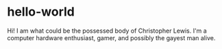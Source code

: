 # hello-world
Hi! I am what could be the possessed body of Christopher Lewis. I'm a computer hardware enthusiast, gamer, and possibly the gayest man alive.
